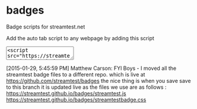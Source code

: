 # badges
Badge scripts for streamtest.net

Add the auto tab script to any webpage by adding this script
<textarea><script src="https://streamtest.github.io/badges/streamtest.js" type="text/javascript"></script></textarea>


[2015-01-29, 5:45:59 PM] Matthew Carson: FYI Boys - I moved all the streamtest badge files to a different repo. which is live at https://github.com/streamtest/badges the nice thing is when you save save to this branch it is updated live as the files we use are as follows :
https://streamtest.github.io/badges/streamtest.js
https://streamtest.github.io/badges/streamtestbadge.css
